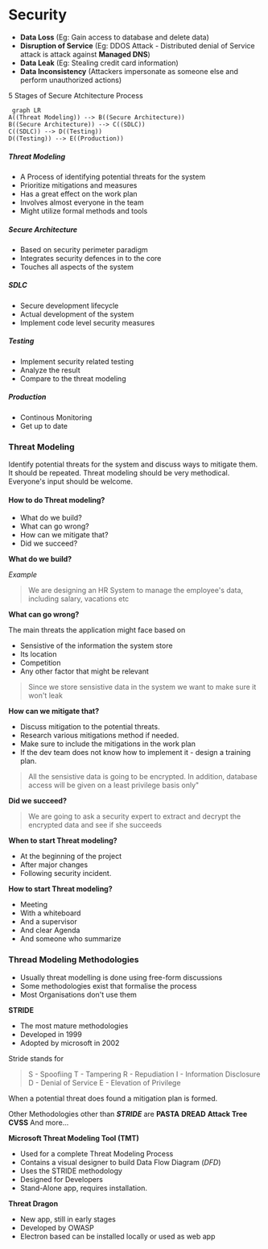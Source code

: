 # Security

 - **Data Loss**  (Eg: Gain access to database and delete data)
 - **Disruption of Service** (Eg: DDOS Attack - Distributed denial of Service attack is attack against **Managed DNS**)
 - **Data Leak** (Eg: Stealing credit card information) 
 - **Data Inconsistency** (Attackers impersonate as someone else and perform unauthorized actions)

5 Stages of Secure Atchitecture Process

``` mermaid
 graph LR
A((Threat Modeling)) --> B((Secure Architecture))
B((Secure Architecture)) --> C((SDLC))
C((SDLC)) --> D((Testing))
D((Testing)) --> E((Production))
```

##### Threat Modeling
- A Process of identifying potential threats for the system
- Prioritize mitigations and measures
- Has a great effect on the work plan
- Involves almost everyone in the team
- Might utilize formal methods and tools

##### Secure Architecture
- Based on security perimeter paradigm
- Integrates security defences in to the core
- Touches all aspects of the system

##### SDLC
- Secure development lifecycle
- Actual development of the system
- Implement code level security measures

##### Testing
- Implement security related testing
- Analyze the result
- Compare to the threat modeling

##### Production
- Continous Monitoring
- Get up to date


### Threat Modeling
Identify potential threats for the system and discuss ways to mitigate them. It should be repeated.
Threat modeling should be very methodical. Everyone's input should be welcome.
#### How to do Threat modeling?
- What do we build?
- What can go wrong?
- How can we mitigate that?
- Did we succeed?

**What do we build?**

*Example*
>We are designing an HR System to manage the employee's data, including salary, vacations etc

**What can go wrong?**

The main threats the application might face based on
- Sensistive of the information the system store
- Its location
- Competition
- Any other factor that might be relevant

> Since we store sensistive data in the system we want to make sure it won't leak

**How can we mitigate that?** 
- Discuss mitigation to the potential threats.
- Research various mitigations method if needed.
- Make sure to include the mitigations in the work plan
- If the dev team does not know how to implement it -  design a training plan.

> All the sensistive data is going to be encrypted. In addition, database access will be given on a least privilege basis only"

**Did we succeed?**

> We are going to ask a security expert to extract and decrypt the encrypted data and see if she succeeds

**When to start Threat modeling?**
- At the beginning of the project
- After major changes
- Following security incident.

**How to start Threat modeling?**
- Meeting
- With a whiteboard
- And a supervisor
- And clear Agenda
- And someone who summarize
### Thread Modeling Methodologies
- Usually threat modelling is done using free-form discussions
- Some methodologies exist that formalise the process
- Most Organisations don't use them

**STRIDE**
- The most mature methodologies
- Developed in 1999
- Adopted by microsoft in 2002

Stride stands for 

>S - Spoofiing
T - Tampering
R - Repudiation
I - Information Disclosure
D - Denial of Service
E - Elevation of Privilege

When a potential threat does found a mitigation plan is formed.

Other Methodologies other than ***STRIDE*** are 
**PASTA**
**DREAD**
**Attack Tree**
**CVSS**
And more...

**Microsoft Threat Modeling Tool (TMT)**
- Used for a complete Threat Modeling Process
- Contains a visual designer to build Data Flow Diagram (*DFD*)
- Uses the STRIDE methodology
- Designed for Developers
- Stand-Alone app, requires installation.

**Threat Dragon**
- New app, still in early stages
- Developed by OWASP
- Electron based can be installed locally or used as web app





